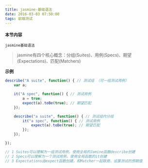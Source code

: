 ```yaml
---
title: jasmine-基础语法
date: 2016-03-03 07:50:00
tags: 前端测试
---
```

#### 本节内容
```sh 
jasmine基础语法
```

> jasmine有四个核心概念：分组(Suites)、用例(Specs)、期望(Expectations)、匹配(Matchers)

**示例**
```javascript 
describe("A suite", function() { // 测试组 （可一组测试用例） 
    var a;

    it("A spec", function() { // 测试用例
        a = true;
        expect(a).toBe(true); // 期望匹配
    });

    describe("a suite", function() { // 测试组内分组
        it("a spec", function() { // 测试用例
            expect(a).toBe(true); // 期望匹配
        });
    });

});

// 1 Suites可以理解为一组测试用例，使用全局的Jamine函数describe创建
// 2 Specs可以理解为一个测试用例，使用全局函数的it创建
// 3 Expectations由expect函数创建，和Matcher一起联用，设置测试的预期值

```







